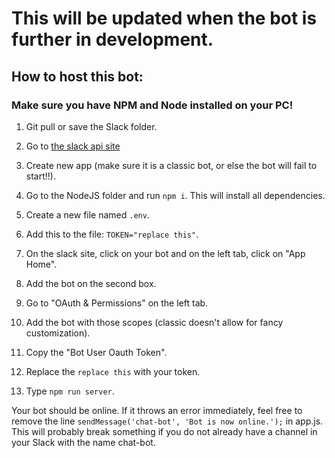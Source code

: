 # This will be updated when the bot is further in development.

## How to host this bot:

### Make sure you have NPM and Node installed on your PC!

1. Git pull or save the Slack folder.

2. Go to [the slack api site](https://api.slack.com/apps/)

3. Create new app (make sure it is a classic bot, or else the bot will fail to start!!).

4. Go to the NodeJS folder and run `npm i`. This will install all dependencies.

5. Create a new file named `.env`.

6. Add this to the file: `TOKEN="replace this"`.

7. On the slack site, click on your bot and on the left tab, click on "App Home".

8. Add the bot on the second box.

9. Go to "OAuth & Permissions" on the left tab.

10. Add the bot with those scopes (classic doesn't allow for fancy customization).

11. Copy the "Bot User Oauth Token".

12. Replace the `replace this` with your token.

13. Type `npm run server`.

Your bot should be online. If it throws an error immediately, feel free to remove the line `sendMessage('chat-bot', 'Bot is now online.');` in app.js. This will probably break something if you do not already have a channel in your Slack with the name chat-bot.